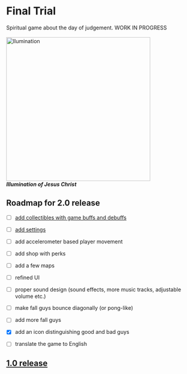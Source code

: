 # Final Trial

Spiritual game about the day of judgement. WORK IN PROGRESS
<br>
<br>
<img src="./jesus-logo.png" alt="Ilumination" width="384"/>
<br>
***Illumination of Jesus Christ***

## Roadmap for 2.0 release
- [ ] [add collectibles with game buffs and debuffs](https://codeberg.org/dictator/bozi-soud/issues/3)
- [ ] [add settings](https://codeberg.org/dictator/bozi-soud/issues/4)
- [ ] add accelerometer based player movement
- [ ] add shop with perks
- [ ] add a few maps
- [ ] refined UI
- [ ] proper sound design (sound effects, more music tracks, adjustable volume etc.)
- [ ] make fall guys bounce diagonally (or pong-like)
- [ ] add more fall guys
- [x] add an icon distinguishing good and bad guys
- [ ] translate the game to English


## [1.0 release](https://codeberg.org/dictator/bozi-soud/releases/tag/1.0)


